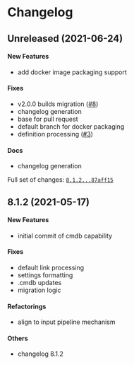 # Changelog

## Unreleased (2021-06-24)

#### New Features

* add docker image packaging support
#### Fixes

* v2.0.0 builds migration ([#8](https://github.com/hamlet-io/engine-plugin-cmdb/issues/8))
* changelog generation
* base for pull request
* default branch for docker packaging
* definition processing ([#3](https://github.com/hamlet-io/engine-plugin-cmdb/issues/3))
#### Docs

* changelog generation

Full set of changes: [`8.1.2...87aff15`](https://github.com/hamlet-io/engine-plugin-cmdb/compare/8.1.2...87aff15)

## 8.1.2 (2021-05-17)

#### New Features

* initial commit of cmdb capability
#### Fixes

* default link processing
* settings formatting
* .cmdb updates
* migration logic
#### Refactorings

* align to input pipeline mechanism
#### Others

* changelog 8.1.2
